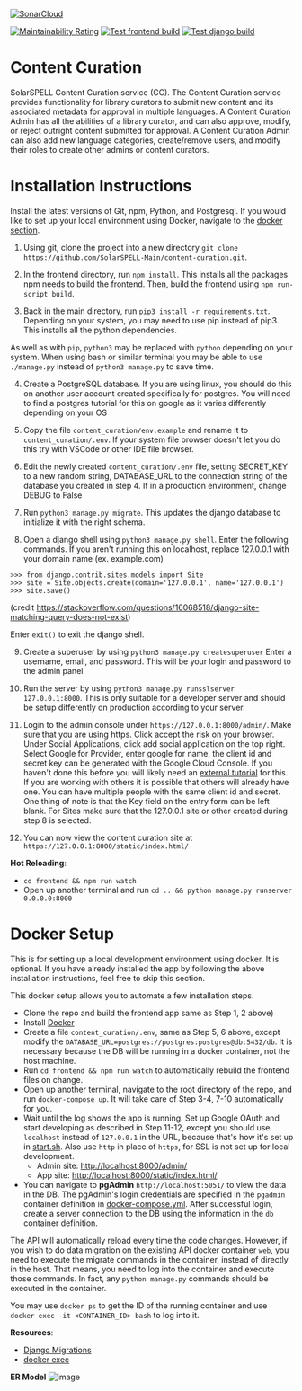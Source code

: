 [![SonarCloud](https://sonarcloud.io/images/project_badges/sonarcloud-white.svg)](https://sonarcloud.io/dashboard?id=SolarSPELL-Main_content-curation)

[![Maintainability Rating](https://sonarcloud.io/api/project_badges/measure?project=SolarSPELL-Main_content-curation&metric=sqale_rating)](https://sonarcloud.io/dashboard?id=SolarSPELL-Main_content-curation)
[![Test frontend build](https://github.com/SolarSPELL-Main/content-curation/actions/workflows/frontend_build.yml/badge.svg)](https://github.com/SolarSPELL-Main/content-curation/actions/workflows/frontend_build.yml)
[![Test django build](https://github.com/SolarSPELL-Main/content-curation/actions/workflows/django_build.yml/badge.svg)](https://github.com/SolarSPELL-Main/content-curation/actions/workflows/django_build.yml)

# Content Curation

SolarSPELL Content Curation service (CC). The Content Curation service provides functionality for library curators to submit new content and its associated metadata for approval in multiple languages. A Content Curation Admin has all the abilities of a library  curator, and can also approve, modify, or reject outright content submitted for approval. A Content Curation Admin can also add new language categories, create/remove users, and modify their roles to create other admins or content curators.

# Installation Instructions

Install the latest versions of Git, npm, Python, and Postgresql. If you would like to set up your local environment using Docker, navigate to the [docker section](#docker-setup).

1. Using git, clone the project into a new directory `git clone https://github.com/SolarSPELL-Main/content-curation.git`.

2. In the frontend directory, run `npm install`. This installs all the packages npm needs to build the frontend. Then, build the frontend using `npm run-script build`.

3. Back in the main directory, run `pip3 install -r requirements.txt`. Depending on your system, you may need to use pip instead of pip3. This installs all the python dependencies.

As well as with `pip`, `python3` may be replaced with `python` depending on your system. When using bash or similar terminal you may be able to use `./manage.py` instead of `python3 manage.py` to save time.

4. Create a PostgreSQL database. If you are using linux, you should do this on another user account created specifically for postgres. You will need to find a postgres tutorial for this on google as it varies differently depending on your OS

5. Copy the file `content_curation/env.example` and rename it to `content_curation/.env`. If your system file browser doesn't let you do this try with VSCode or other IDE file browser.

6. Edit the newly created `content_curation/.env` file, setting SECRET_KEY to a new random string, DATABASE_URL to the connection string of the database you created in step 4. If in a production environment, change DEBUG to False

7. Run `python3 manage.py migrate`. This updates the django database to initialize it with the right schema.

8. Open a django shell using `python3 manage.py shell`. Enter the following commands. If you aren't running this on localhost, replace 127.0.0.1 with your domain name (ex. example.com)

```
>>> from django.contrib.sites.models import Site
>>> site = Site.objects.create(domain='127.0.0.1', name='127.0.0.1')
>>> site.save()
```

(credit https://stackoverflow.com/questions/16068518/django-site-matching-query-does-not-exist)

Enter `exit()` to exit the django shell.

9. Create a superuser by using `python3 manage.py createsuperuser` Enter a username, email, and password. This will be your login and password to the admin panel

10. Run the server by using `python3 manage.py runsslserver 127.0.0.1:8000`. This is only suitable for a developer server and should be setup differently on production according to your server.

11. Login to the admin console under `https://127.0.0.1:8000/admin/`. Make sure that you are using https. Click accept the risk on your browser. Under Social Applications, click add social application on the top right. Select Google for Provider, enter google for name, the client id and secret key can be generated with the Google Cloud Console. If you haven't done this before you will likely need an [external tutorial](https://dev.to/mdrhmn/django-google-authentication-using-django-allauth-18f8) for this. If you are working with others it is possible that others will already have one. You can have multiple people with the same client id and secret. One thing of note is that the Key field on the entry form can be left blank. For Sites make sure that the 127.0.0.1 site or other created during step 8 is selected.

12. You can now view the content curation site at `https://127.0.0.1:8000/static/index.html/`

__Hot Reloading__:
- `cd frontend && npm run watch`
- Open up another terminal and run `cd .. && python manage.py runserver 0.0.0.0:8000`

# Docker Setup
This is for setting up a local development environment using docker. It is optional. If you have already installed the app by following the above installation instructions, feel free to skip this section.

This docker setup allows you to automate a few installation steps.
- Clone the repo and build the frontend app same as Step 1, 2 above)
- Install [Docker](https://docs.docker.com/get-docker/)
- Create a file `content_curation/.env`, same as Step 5, 6 above, except modify the `DATABASE_URL=postgres://postgres:postgres@db:5432/db`. It is necessary because the DB will be running in a docker container, not the host machine.
- Run `cd frontend && npm run watch` to automatically rebuild the frontend files on change.
- Open up another terminal, navigate to the root directory of the repo, and run `docker-compose up`. It will take care of Step 3-4, 7-10 automatically for you.
- Wait until the log shows the app is running. Set up Google OAuth and start developing as described in Step 11-12, except you should use `localhost` instead of `127.0.0.1` in the URL, because that's how it's set up in [start.sh](start.sh). Also use `http` in place of `https`, for SSL is not set up for local development.
    - Admin site: [http://localhost:8000/admin/](http://localhost:8000/admin/)
    - App site: [http://localhost:8000/static/index.html/](http://localhost:8000/static/index.html/)
- You can navigate to __pgAdmin__ `http://localhost:5051/` to view the data in the DB. The pgAdmin's login credentials are specified in the `pgadmin` container definition in [docker-compose.yml](docker-compose.yml). After successful login, create a server connection to the DB using the information in the `db` container definition.

The API will automatically reload every time the code changes. However, if you wish to do data migration on the existing API docker container `web`, you need to execute the migrate commands in the container, instead of directly in the host. That means, you need to log into the container and execute those commands. In fact, any `python manage.py` commands should be executed in the container.

You may use `docker ps` to get the ID of the running container and use `docker exec -it <CONTAINER_ID> bash` to log into it.

__Resources__:
- [Django Migrations](https://realpython.com/django-migrations-a-primer/)
- [docker exec](https://docs.docker.com/engine/reference/commandline/exec/)

**ER Model**
![image](https://user-images.githubusercontent.com/65974841/145308475-fd9fa50a-021e-40f3-af7c-4be6cbb70097.png)
